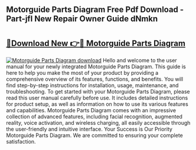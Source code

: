 ## Motorguide Parts Diagram Free Pdf Download - Part-jfI New Repair Owner Guide dNmkn

# <h2><a href="http://dfql5kt.blite.top/?on=Motorguide+Parts+Diagram">🔗Download New 👉🔴 Motorguide Parts Diagram</a></h2>

[![Motorguide Parts Diagram download](https://i.imgur.com/lujVjoI.png)](http://dfql5kt.blite.top/?on=Motorguide+Parts+Diagram)
Hello and welcome to the user manual for your newly integrated Motorguide Parts Diagram. This guide is here to help you make the most of your product by providing a comprehensive overview of its features, functions, and benefits. You will find step-by-step instructions for installation, usage, maintenance, and troubleshooting. To get started with your Motorguide Parts Diagram, please read this user manual carefully before use. It includes detailed instructions for product setup, as well as information on how to use its various features and capabilities. Motorguide Parts Diagram comes with an impressive collection of advanced features, including facial recognition, augmented reality, voice activation, and wireless charging, all easily accessible through the user-friendly and intuitive interface. Your Success is Our Priority Motorguide Parts Diagram. We are committed to ensuring your complete satisfaction.
